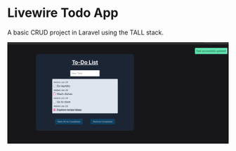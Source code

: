 # Livewire Todo App
A basic CRUD project in Laravel using the TALL stack.

![App Screenshot](https://raw.githubusercontent.com/aileks/livewire-todo/main/screenshots/app.png?token=GHSAT0AAAAAACNDD5JXULAQPVR4EQC4XKK6ZNX37SA)
